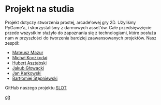 # Projekt na studia 

Projekt dotyczy stworzenia prostej, arcade'owej gry 2D. Użyliśmy PyGame'a, i skorzystaliśmy z darmowych asset'ów. Całe przedsięwzięcie przede wszystkim służyło do zapoznania się z technologiami, które posłuża nam w przyszłości do tworzenia bardziej zaawansowanych projektów. Nasz zespół:
* [Mateusz Mazur](https://mzsuetam.github.io/)
* [Michał Koczkodaj](https://mkoczkodaj.github.io/)
* [Hubert Asztabski](https://sztaba.github.io/)
* [Jakub Głowacki](https://jakubg-git.github.io/)
* [Jan Karkowski](https://jankrk.github.io/)
* [Bartłomiej Stępniewski](https://beto4444.github.io/)

GitHub naszego projektu [SLOT](https://github.com/AGH-Narzedzia-Informatyczne-2021-2022/SLOT)

[git](https://github.com/jankrk/jankrk)

<!-- # Welcome to CV Pages

## Wykształcenie

### Średnie Zawodowe

- Technikum Łączności nr. 14 im. Obrońców Poczty Polskiej w Gdańsku w Krakowie 
    - Kierunek Technik Informatyk
    - 2017-2021

### Niepełne Wyższe (student)

- Akademia Górniczo-Hutnicza im. Stanisława Staszica w Krakowie 
    - Kierunek Informatyka i Systemy Inteligętne 
    - 2021-(obecnie)

## Doświadczenie

### Praktyki zawodowe 

- MPK KRAKÓW ul. Jana Brożka 3, 30-347 Kraków
    - 03.2019
- APTIV Podgórki Tynieckie 2, 30-399 Kraków
    - 11.2019

### Prace wakacyjne

- COMARCH ul. prof. Michała Życzkowskiego 27, Budynek SSE 6, 31-864 Kraków
    - 07.2021-10.2021

## Umiejętności

- Znajomość 
    - HTML, CSS
    - JavaScript/TypeScript
    - C
    - Python
    - React.js
    - React Native
    - Angular
    - PHP
    - SQL
- Podstawowa konfiguracja 
    - Windows Server
    - Linux Server
- Obsługa MS Office (Word, Excel, 
Access)
- Komunikatywność
- Praca zespołowa
- Myślenie analityczne

## Zainteresowania 

W wolnym czasie uczę się programowania w wyżej wymienionych językach. Najczęściejprzez tworzenie gier np. saper, snake, kulki, sudoku i aplikacji np. kalkulator, kamera. 
Dodatkowo lubię wykonywać czynności manualne: lutowanie, naprawa domowego sprzętu elektronicznego, tworzenie sieci LAN. 
Poza czynnościami technicznymi staram się wolny czas spędzać aktywnie: wycieczki górskie, basen, jazda na rolkach lub rowerze.
 -->
